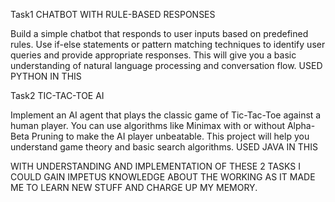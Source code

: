 Task1
CHATBOT WITH RULE-BASED RESPONSES

Build a simple chatbot that responds to user inputs based on
predefined rules. Use if-else statements or pattern matching
techniques to identify user queries and provide appropriate
responses. This will give you a basic understanding of natural
language processing and conversation flow.
USED PYTHON IN THIS

Task2
TIC-TAC-TOE AI

Implement an AI agent that plays the classic game of Tic-Tac-Toe
against a human player. You can use algorithms like Minimax with
or without Alpha-Beta Pruning to make the AI player unbeatable.
This project will help you understand game theory and basic search algorithms.
USED JAVA IN THIS


WITH UNDERSTANDING AND IMPLEMENTATION OF THESE 2 TASKS I COULD GAIN IMPETUS KNOWLEDGE ABOUT THE WORKING AS IT MADE ME TO LEARN NEW STUFF AND CHARGE UP MY MEMORY.
